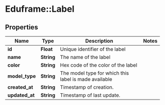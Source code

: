 # Eduframe::Label

## Properties
Name | Type | Description | Notes
------------ | ------------- | ------------- | -------------
**id** | **Float** | Unique identifier of the label | 
**name** | **String** | The name of the label | 
**color** | **String** | Hex code of the color of the label | 
**model_type** | **String** | The model type for which this label is made available | 
**created_at** | **String** | Timestamp of creation. | 
**updated_at** | **String** | Timestamp of last update. | 


